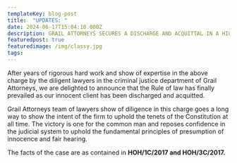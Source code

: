 ```yaml
---
templateKey: blog-post
title:  "UPDATES: "
date: 2024-06-17T15:04:10.000Z
description: GRAIL ATTORNEYS SECURES A DISCHARGE AND ACQUITTAL IN A HIGH PROFILE MURDER CHARGE AGAINST AN INNOCENT CITIZEN ALLEGED TO HAVE KILLED HIS WIFE AND DAUGHTER AND THERE AFTER INCARCERATED FOR TEN (10) YEARS HOH/1C/2017 AND HOH/3C/2017.
featuredpost: true
featuredimage: /img/classy.jpg
tags:
---
```



  

After years of rigorous hard work and show of expertise in the above charge by the diligent lawyers in the criminal justice department of Grail Attorneys, 
 we are delighted to announce that the Rule of law has finally prevailed as our innocent client has been discharged and acquitted.

 Grail Attorneys team of lawyers show of diligence in this charge goes a long way to show the intent of the firm to uphold the tenets of the Constitution at all time. The victory is one for the common man and reposes confidence in the judicial system to uphold the fundamental principles of presumption of innocence and fair hearing.

 The facts of the case are as contained in **HOH/1C/2017 and HOH/3C/2017.**







